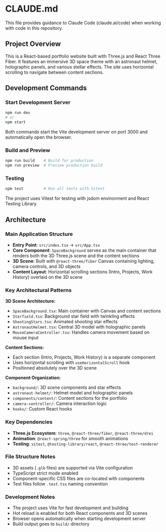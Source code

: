 # CLAUDE.md

This file provides guidance to Claude Code (claude.ai/code) when working with code in this repository.

## Project Overview

This is a React-based portfolio website built with Three.js and React Three Fiber. It features an immersive 3D space theme with an astronaut helmet, holographic panels, and various stellar effects. The site uses horizontal scrolling to navigate between content sections.

## Development Commands

### Start Development Server
```bash
npm run dev
# or
npm start
```
Both commands start the Vite development server on port 3000 and automatically open the browser.

### Build and Preview
```bash
npm run build    # Build for production
npm run preview  # Preview production build
```

### Testing
```bash
npm test         # Run all tests with Vitest
```

The project uses Vitest for testing with jsdom environment and React Testing Library.

## Architecture

### Main Application Structure
- **Entry Point**: `src/index.tsx` → `src/App.tsx`
- **Core Component**: `SpaceBackground` serves as the main container that renders both the 3D Three.js scene and the content sections
- **3D Scene**: Built with `@react-three/fiber` Canvas containing lighting, camera controls, and 3D objects
- **Content Layout**: Horizontal scrolling sections (Intro, Projects, Work History) overlaid on the 3D scene

### Key Architectural Patterns

**3D Scene Architecture:**
- `SpaceBackground.tsx`: Main container with Canvas and content sections
- `Starfield.tsx`: Background star field with twinkling effects
- `ShootingStars.tsx`: Animated shooting star effects
- `AstronautHelmet.tsx`: Central 3D model with holographic panels
- `MouseCameraController.tsx`: Handles camera movement based on mouse input

**Content Sections:**
- Each section (Intro, Projects, Work History) is a separate component
- Uses horizontal scrolling with `useHorizontalScroll` hook
- Positioned absolutely over the 3D scene

**Component Organization:**
- `background/`: 3D scene components and star effects
- `astronaut-helmet/`: Helmet model and holographic panels
- `components/content/`: Content sections for the portfolio
- `camera-controller/`: Camera interaction logic
- `hooks/`: Custom React hooks

### Key Dependencies
- **Three.js Ecosystem**: `three`, `@react-three/fiber`, `@react-three/drei`
- **Animation**: `@react-spring/three` for smooth animations
- **Testing**: `vitest`, `@testing-library/react`, `@react-three/test-renderer`

### File Structure Notes
- 3D assets (`.glb` files) are supported via Vite configuration
- TypeScript strict mode enabled
- Component-specific CSS files are co-located with components
- Test files follow `.test.tsx` naming convention

### Development Notes
- The project uses Vite for fast development and building
- Hot reload is enabled for both React components and 3D scenes
- Browser opens automatically when starting development server
- Build output goes to `build/` directory